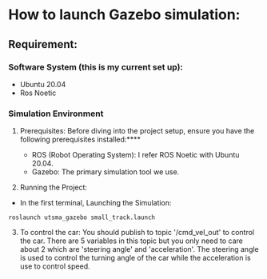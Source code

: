 # How to launch Gazebo simulation:

## Requirement:
### Software System (this is my current set up):
*  Ubuntu 20.04
*  Ros Noetic

### Simulation Environment
  1. Prerequisites:
  Before diving into the project setup, ensure you have the following prerequisites installed:****
     *  ROS (Robot Operating System): I refer ROS Noetic with Ubuntu 20.04.
     *  Gazebo: The primary simulation tool we use.

  2. Running the Project:
  *  In the first terminal, Launching the Simulation:
  ```
  roslaunch utsma_gazebo small_track.launch
  ```

  3. To control the car:
     You should publish to topic '/cmd_vel_out' to control the car. There are 5 variables in this topic but you only need to care about 2 which are 'steering angle' and 'acceleration'. The steering angle is used to control the turning angle of the car while the acceleration is use to control speed.
